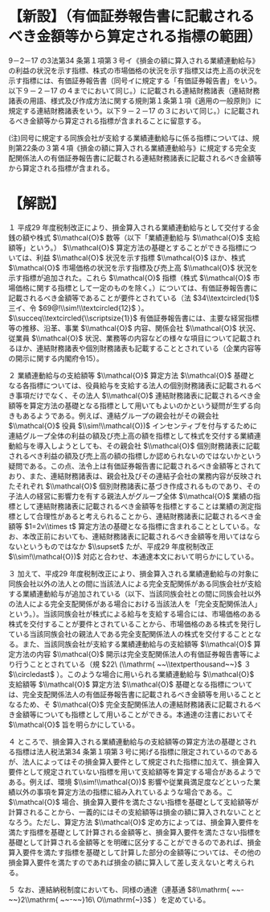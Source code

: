 # 【新設】（有価証券報告書に記載されるべき金額等から算定される指標の範囲）

9－2－17 の3法第34 条第１項第３号イ《損金の額に算入される業績連動給与》の利益の状況を示す指標、株式の市場価格の状況を示す指標又は売上高の状況を示す指標には、有価証券報告書（同号イに規定する「有価証券報告書」をいう。以下９－２－17 の４までにおいて同じ。）に記載される連結財務諸表（連結財務諸表の用語、様式及び作成方法に関する規則第１条第１項《適用の一般原則》に規定する連結財務諸表をいう。以下９－２－17 の３において同じ。）に記載されるべき金額等から算定される指標が含まれることに留意する。

(注)同号に規定する同族会社が支給する業績連動給与に係る指標については、規則第22条の３第４項《損金の額に算入される業績連動給与》に規定する完全支配関係法人の有価証券報告書に記載される連結財務諸表に記載されるべき金額等から算定される指標が含まれる。

# 【解説】

１ 平成29 年度税制改正により、損金算入される業績連動給与として交付する金銭の額や株式 $\\mathcal{O}$ 数等（以下「業績連動給与 $\\mathcal{O}$ 支給額等」という。） $\\mathcal{O}$ 算定方法の基礎とすることができる指標については、利益 $\\mathcal{O}$ 状況を示す指標 $\\mathcal{O}$ ほか、株式 $\\mathcal{O}$ 市場価格の状況を示す指標及び売上高 $\\mathcal{O}$ 状況を示す指標が追加された。これら $\\mathcal{O}$ 指標（株式 $\\mathcal{O}$ 市場価格に関する指標として一定のものを除く。）については、有価証券報告書に記載されるべき金額等であることが要件とされている（法 $34\\textcircled{1}$ 三イ、令 $69@!\\sim!\\textcircled{12}$ ）。 $\\succeq\\textcircled{\\scriptsize{1}}$ 有価証券報告書には、主要な経営指標等の推移、沿革、事業 $\\mathcal{O}$ 内容、関係会社 $\\mathcal{O}$ 状況、従業員 $\\mathcal{O}$ 状況、業務等の内容などの様々な項目について記載されるほか、連結財務諸表や個別財務諸表も記載することとされている（企業内容等の開示に関する内閣府令15）。

２ 業績連動給与の支給額等 $\\mathcal{O}$ 算定方法 $\\mathcal{O}$ 基礎となる各指標については、役員給与を支給する法人の個別財務諸表に記載されるべき事項だけでなく、その法人 $\\mathcal{O}$ 連結財務諸表に記載されるべき金額等を算定方法の基礎となる指標として用いてもよいのかという疑問が生ずる向きもあるようである。例えば、連結グループの親会社がその親会社 $\\mathcal{O}$ 役員 $\\sim!\\mathcal{O})$ インセンティブを付与するために連結グループ全体の利益の額及び売上高の額を指標として株式を交付する業績連動給与を導入しようとしても、その親会社 $\\mathcal{O}$ 個別財務諸表に記載されるべき利益の額及び売上高の額の指標しか認められないのではないかという疑問である。この点、法令上は有価証券報告書に記載されるべき金額等とされており、また、連結財務諸表は、親会社及びその連結子会社の業務内容が反映されたそれぞれ $\\mathcal{O}$ 個別財務諸表に基づき作成されるものであり、その子法人の経営に影響力を有する親法人がグループ全体 $\\mathcal{O}$ 業績の指標として連結財務諸表に記載されるべき金額等を指標とすることは業績の測定指標として合理性があると考えられることから、連結財務諸表に記載されるべき金額等 $1=2v\\times t$ 算定方法の基礎となる指標に含まれることとしている。なお、本改正前においても、連結財務諸表に記載されるべき金額等を用いてはならないというものではなか $\\supset$ たが、平成29 年度税制改正 $\\sim!\\mathcal{O})$ 対応と合わせ、本通達本文において明らかにしている。

３ 加えて、平成29 年度税制改正により、損金算入される業績連動給与の対象に同族会社以外の法人との間に当該法人による完全支配関係がある同族会社が支給する業績連動給与が追加されている（以下、当該同族会社との間に同族会社以外の法人による完全支配関係がある場合における当該法人を「完全支配関係法人」という。）。当該同族会社が株式による給与を支給する場合には、市場価格のある株式を交付することが要件とされていることから、市場価格のある株式を発行している当該同族会社の親法人である完全支配関係法人の株式を交付することとなる。また、当該同族会社が支給する業績連動給与の支給額等 $\\mathcal{O}$ 算定方法の内容 $\\mathcal{O}$ 開示は完全支配関係法人の有価証券報告書等により行うこととされている（規 $22\ (\\mathrm{ ~~\\textperthousand~~}$ ３ $\\circledast$ ）。このような場合に用いられる業績連動給与 $\\mathcal{O}$ 支給額等 $\\mathcal{O}$ 算定方法 $\\mathcal{O}$ 基礎となる指標については、完全支配関係法人の有価証券報告書に記載されるべき金額等を用いることとなるため、そ $\\mathcal{O}$ 完全支配関係法人の連結財務諸表に記載されるべき金額等についても指標として用いることができる。本通達の注書においてそ $\\mathcal{O}$ 旨を明らかにしている。

４ ところで、損金算入される業績連動給与の支給額等の算定方法の基礎とされる指標は法人税法第34 条第１項第３号に掲げる指標に限定されているのであるが、法人によってはその損金算入要件として規定された指標に加えて、損金算入要件として規定されていない指標を用いて支給額等を算定する場合があるようである。例えば、環境 $\\sim!\\mathcal{O})$ 影響や従業員満足度などといった業績以外の事項を算定方法の指標に組み入れているような場合である。こ $\\mathcal{O}$ 場合、損金算入要件を満たさない指標を基礎として支給額等が計算されることから、一義的にはその支給額等は損金の額に算入されないこととなろう。ただし、算定方法 $\\mathcal{O}$ 定め方によっては、損金算入要件を満たす指標を基礎として計算される金額等と、損金算入要件を満たさない指標を基礎として計算される金額等とを明確に区分することができるのであれば、損金算入要件を満たす指標を基礎として計算した部分の金額等については、その他の損金算入要件を満たすのであれば損金の額に算入して差し支えないと考えられる。

５ なお、連結納税制度においても、同様の通達（連基通 $8\\mathrm{ ~~-~~}2\\mathrm{ ~~-~~}16\ O\\mathrm{~}3$ ）を定めている。